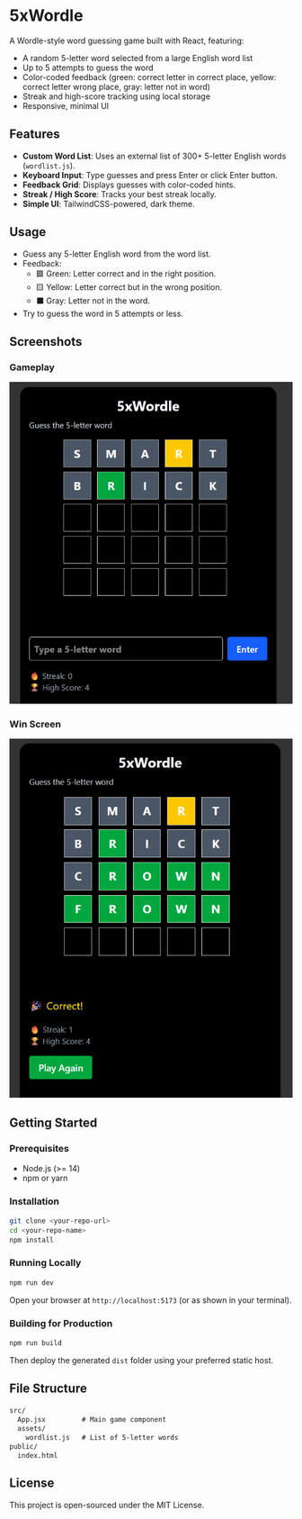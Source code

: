 # 5xWordle

A Wordle-style word guessing game built with React, featuring:

- A random 5-letter word selected from a large English word list
- Up to 5 attempts to guess the word
- Color-coded feedback (green: correct letter in correct place, yellow: correct letter wrong place, gray: letter not in word)
- Streak and high-score tracking using local storage
- Responsive, minimal UI

## Features

- **Custom Word List**: Uses an external list of 300+ 5-letter English words (`wordlist.js`).
- **Keyboard Input**: Type guesses and press Enter or click Enter button.
- **Feedback Grid**: Displays guesses with color-coded hints.
- **Streak / High Score**: Tracks your best streak locally.
- **Simple UI**: TailwindCSS-powered, dark theme.

## Usage

- Guess any 5-letter English word from the word list.
- Feedback:
  - 🟩 Green: Letter correct and in the right position.
  - 🟨 Yellow: Letter correct but in the wrong position.
  - ⬛ Gray: Letter not in the word.
- Try to guess the word in 5 attempts or less.

## Screenshots

### Gameplay
![Gameplay Screenshot](./src/assets/screenshots/gameplay.png)

### Win Screen
![Win Screen](./src/assets/screenshots/win.png)


## Getting Started

### Prerequisites

- Node.js (>= 14)
- npm or yarn

### Installation

```bash
git clone <your-repo-url>
cd <your-repo-name>
npm install
```

### Running Locally

```bash
npm run dev
```

Open your browser at `http://localhost:5173` (or as shown in your terminal).

### Building for Production

```bash
npm run build
```

Then deploy the generated `dist` folder using your preferred static host.

## File Structure

```
src/
  App.jsx         # Main game component
  assets/
    wordlist.js   # List of 5-letter words
public/
  index.html
```

## License

This project is open-sourced under the MIT License.
